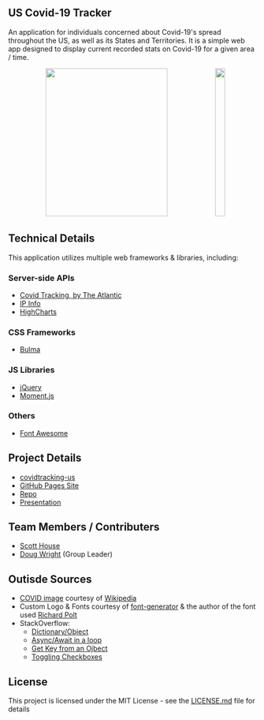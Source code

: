 ## US Covid-19 Tracker
An application for individuals concerned about Covid-19's spread throughout the US, as well as its States and Territories. It is a simple web app designed to display current recorded stats on Covid-19 for a given area / time.

<p align="center">
   <img width="70%" height="300vh" src="./view/covid-logo-assets/demoDesktop.gif">
   <img width="20%" height="300vh" src="./view/covid-logo-assets/demoMobile.gif">
</p>

## Technical Details
This application utilizes multiple web frameworks & libraries, including:
### Server-side APIs
  * [Covid Tracking, by The Atlantic](https://covidtracking.com/api)
  * [IP Info](http://ip-info.io)
  * [HighCharts](https://www.highcharts.com)
### CSS Frameworks
  * [Bulma](https://bulma.io/)
### JS Libraries
  * [jQuery](https://jquery.com/)
  * [Moment.js](https://momentjs.com/)
### Others
  * [Font Awesome](https://fontawesome.com/)

## Project Details
  * [covidtracking-us](http://covidtracking-us.com)
  * [GitHub Pages Site](http://www.spazcool.com/covid-data-collector/html/index.html)
  * [Repo](https://github.com/Spazcool/project-one)
  * [Presentation](https://drive.google.com/file/d/1GP0_pxp7C0A78KH0lzi4MmXc5BvUBC1p/view?usp=sharing)

## Team Members / Contributers
  * [Scott House](https://github.com/sehouse) 
  * [Doug Wright](https://github.com/Spazcool) (Group Leader)

## Outisde Sources
  * [COVID image](https://upload.wikimedia.org/wikipedia/commons/thumb/8/82/SARS-CoV-2_without_background.png/1200px-SARS-CoV-2_without_background.png) courtesy of [Wikipedia](https://www.wikipedia.org/)
  * Custom Logo & Fonts courtesy of [font-generator](https://www.font-generator.com/) & the author of the font used [Richard Polt](https://www.font-generator.com/fonts/ByronMark1/)
  * StackOverflow:
    * [Dictionary/Object](https://stackoverflow.com/questions/33790210/get-a-state-name-from-abbreviation)
    * [Async/Await in a loop](https://stackoverflow.com/questions/37576685/using-async-await-with-a-foreach-loop)
    * [Get Key from an Ojbect](https://stackoverflow.com/questions/9907419/how-to-get-a-key-in-a-javascript-object-by-its-value)
    * [Toggling Checkboxes](https://stackoverflow.com/questions/4177159/toggle-checkboxes-on-off)

## License

This project is licensed under the MIT License - see the [LICENSE.md](LICENSE.md) file for details
